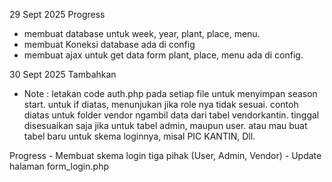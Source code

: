 29 Sept 2025
Progress
- membuat database untuk week, year, plant, place, menu.
- membuat Koneksi database ada di config
- membuat ajax untuk get data form plant, place, menu ada di config.

30 Sept 2025
Tambahkan 

-   <?php include "../auth.php"; ?>
    <?php if ($_SESSION['role'] !== 'vendorkantin') { header("Location: ../form_login.php"); exit; } ?>

    Note : letakan code auth.php pada setiap file untuk menyimpan season start. untuk if diatas, menunjukan jika role nya tidak sesuai. contoh diatas untuk folder vendor ngambil data dari tabel vendorkantin. tinggal disesuaikan saja jika untuk tabel admin, maupun user. atau mau buat tabel baru untuk skema loginnya, misal PIC KANTIN, Dll.

Progress
    - Membuat skema login tiga pihak (User, Admin, Vendor)
    - Update halaman form_login.php

